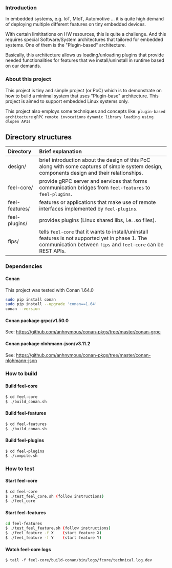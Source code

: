 ### Introduction
In embedded systems, e.g. IoT, MIoT, Automotive ... it is quite high demand of
deploying multiple different features on tiny embedded devices.

With certain limititations on HW resources, this is quite a challenge. And this
requires special Software/System architectures that tailored for embedded systems.
One of them is the "Plugin-based" architecture.

Basically, this architecture allows us loading/unloading plugins that provide
needed functionalities for features that we install/uninstall in runtime based on
our demands.

### About this project
This project is tiny and simple project (or PoC) which is to demonstrate on how to build
a minimal system that uses "Plugin-base" architecture. This project is aimed to support
embedded Linux systems only.

This project also employs some techniques and concepts like:
`plugin-based architecture`
`gRPC`
`remote invocations`
`dynamic library loading using dlopen APIs`

Directory structures
--------------------

| Directory         | Brief explanation                                              |
|:------------------|:---------------------------------------------------------------|
| design/           | brief introduction about the design of this PoC along with some captures of simple system design, components design and their relationships. |
| feel-core/        | provide gRPC server and services that forms communication bridges from `feel-features` to `feel-plugins`. |
| feel-features/    | features or applications that make use of remote interfaces implemented by `feel-plugins`. |
| feel-plugins/     | provides plugins (Linux shared libs, i.e. .so files). |
| fips/             | tells `feel-core` that it wants to install/uninstall features is not supported yet in phase 1. The communication between `fips` and `feel-core` can be REST APIs. |


### Dependencies
#### Conan
This project was tested with Conan 1.64.0
```bash
sudo pip install conan
sudo pip install --upgrade 'conan==1.64'
conan --version
```

#### Conan package grpc/v1.50.0
See: https://github.com/anhnymous/conan-pkgs/tree/master/conan-grpc

#### Conan package nlohmann-json/v3.11.2
See: https://github.com/anhnymous/conan-pkgs/tree/master/conan-nlohmann-json


### How to build
#### Build feel-core
```bash
$ cd feel-core
$ ./build_conan.sh
```

#### Build feel-features
```bash
$ cd feel-features
$ ./build_conan.sh
```

#### Build feel-plugins
```
$ cd feel-plugins
$ ./compile.sh
```


### How to test
#### Start feel-core
```bash
$ cd feel-core
$ ./test_feel_core.sh (follow instructions)
$ ./feel_core
```

#### Start feel-features
```bash
cd feel-features
$ ./test_feel_feature.sh (follow instructions)
$ ./feel_feature -f X    (start feature X)
$ ./feel_feature -f Y    (start feature Y)
```

#### Watch feel-core logs
```
$ tail -f feel-core/build-conan/bin/logs/fcore/technical.log.dev
```
